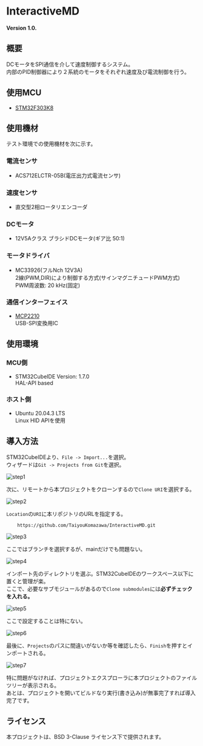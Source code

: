 # InteractiveMD

**Version 1.0.**

## 概要

DCモータをSPI通信を介して速度制御するシステム。   
内部のPID制御器により２系統のモータをそれぞれ速度及び電流制御を行う。

## 使用MCU

- [STM32F303K8](https://www.st.com/ja/microcontrollers-microprocessors/stm32f303k8.html)

## 使用機材

テスト環境での使用機材を次に示す。

### 電流センサ

- ACS712ELCTR-05B(電圧出力式電流センサ)

### 速度センサ

- 直交型2相ロータリエンコーダ   

### DCモータ

- 12V5Aクラス ブラシドDCモータ(ギア比 50:1)

### モータドライバ

- MC33926(フルNch 12V3A)    
    2線(PWM,DIR)により制御する方式(サインマグニチュードPWM方式)     
    PWM周波数:  20 kHz(固定)

### 通信インターフェイス

- [MCP2210](https://www.microchip.com/en-us/product/MCP2210)    
    USB-SPI変換用IC 

## 使用環境

### MCU側

- STM32CubeIDE  Version: 1.7.0  
    HAL-API based   

### ホスト側

- Ubuntu 20.04.3 LTS    
    Linux HID APIを使用

## 導入方法

STM32CubeIDEより、`File -> Import...`を選択。   
ウィザードは`Git -> Projects from Git`を選択。  

![step1](https://github.com/TaiyouKomazawa/imd_docs_images/blob/main/step1.jpeg?raw=true)

次に、リモートから本プロジェクトをクローンするので`Clone URI`を選択する。   

![step2](https://github.com/TaiyouKomazawa/imd_docs_images/blob/main/step2.jpeg?raw=true)

`Location`の`URI`に本リポジトリのURLを指定する。  
``` 
    https://github.com/TaiyouKomazawa/InteractiveMD.git
```     

![step3](https://github.com/TaiyouKomazawa/imd_docs_images/blob/main/step3.jpeg?raw=true)

ここではブランチを選択するが、mainだけでも問題ない。  

![step4](https://github.com/TaiyouKomazawa/imd_docs_images/blob/main/step4.jpeg?raw=true)

インポート先のディレクトリを選ぶ。STM32CubeIDEのワークスペース以下に置くと管理が楽。    
ここで、必要なサブモジュールがあるので`Clone submodules`には**必ずチェックを入れる。**

![step5](https://github.com/TaiyouKomazawa/imd_docs_images/blob/main/step5.jpeg?raw=true)

ここで設定することは特にない。

![step6](https://github.com/TaiyouKomazawa/imd_docs_images/blob/main/step6.jpeg?raw=true)

最後に、`Projects`のパスに間違いがないか等を確認したら、`Finish`を押すとインポートされる。    

![step7](https://github.com/TaiyouKomazawa/imd_docs_images/blob/main/step7.jpeg?raw=true)

特に問題がなければ、プロジェクトエクスプローラに本プロジェクトのファイルツリーが表示される。    
あとは、プロジェクトを開いてビルドなり実行(書き込み)が無事完了すれば導入完了です。

## ライセンス

本プロジェクトは、BSD 3-Clause ライセンス下で提供されます。

